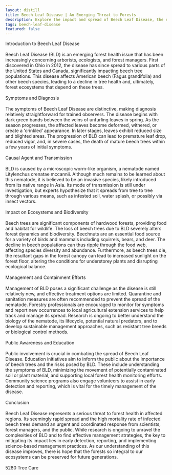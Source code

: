 ```yaml
---
layout: distill
title: Beech Leaf Disease | An Emerging Threat to Forests
description: Explore the impact and spread of Beech Leaf Disease, the new menace facing our forests and threatening beech trees.
tags: beech-leaf-disease
featured: false
---
```


Introduction to Beech Leaf Disease<br /><br />Beech Leaf Disease (BLD) is an emerging forest health issue that has been increasingly concerning arborists, ecologists, and forest managers. First discovered in Ohio in 2012, the disease has since spread to various parts of the United States and Canada, significantly impacting beech tree populations. This disease affects American beech (Fagus grandifolia) and other beech species, leading to a decline in tree health and, ultimately, forest ecosystems that depend on these trees.<br /><br />Symptoms and Diagnosis<br /><br />The symptoms of Beech Leaf Disease are distinctive, making diagnosis relatively straightforward for trained observers. The disease begins with dark green bands between the veins of unfurling leaves in spring. As the season progresses, the affected leaves become deformed, withered, or create a ‘crinkled’ appearance. In later stages, leaves exhibit reduced size and blighted areas. The progression of BLD can lead to premature leaf drop, reduced vigor, and, in severe cases, the death of mature beech trees within a few years of initial symptoms.<br /><br />Causal Agent and Transmission<br /><br />BLD is caused by a microscopic worm-like organism, a nematode named Litylenchus crenatae mccannii. Although much remains to be learned about this nematode, it is believed to be an invasive species, likely introduced from its native range in Asia. Its mode of transmission is still under investigation, but experts hypothesize that it spreads from tree to tree through various means, such as infested soil, water splash, or possibly via insect vectors.<br /><br />Impact on Ecosystems and Biodiversity<br /><br />Beech trees are significant components of hardwood forests, providing food and habitat for wildlife. The loss of beech trees due to BLD severely alters forest dynamics and biodiversity. Beechnuts are an essential food source for a variety of birds and mammals including squirrels, bears, and deer. The decline in beech populations can thus ripple through the food web, affecting species diversity and abundance. Furthermore, as beech trees die, the resultant gaps in the forest canopy can lead to increased sunlight on the forest floor, altering the conditions for understorey plants and disrupting ecological balance.<br /><br />Management and Containment Efforts<br /><br />Management of BLD poses a significant challenge as the disease is still relatively new, and effective treatment options are limited. Quarantine and sanitation measures are often recommended to prevent the spread of the nematode. Forestry professionals are encouraged to monitor for symptoms and report new occurrences to local agricultural extension services to help track and manage its spread. Research is ongoing to better understand the biology of the nematode, its lifecycle, potential natural predators, and to develop sustainable management approaches, such as resistant tree breeds or biological control methods.<br /><br />Public Awareness and Education<br /><br />Public involvement is crucial in combating the spread of Beech Leaf Disease. Education initiatives aim to inform the public about the importance of beech trees and the risks posed by BLD. These include understanding the symptoms of BLD, minimizing the movement of potentially contaminated soil or plant material, and supporting local forest health monitoring efforts. Community science programs also engage volunteers to assist in early detection and reporting, which is vital for the timely management of the disease.<br /><br />Conclusion<br /><br />Beech Leaf Disease represents a serious threat to forest health in affected regions. Its seemingly rapid spread and the high mortality rate of infected beech trees demand an urgent and coordinated response from scientists, forest managers, and the public. While research is ongoing to unravel the complexities of BLD and to find effective management strategies, the key to mitigating its impact lies in early detection, reporting, and implementing science-based management practices. As our understanding of this disease improves, there is hope that the forests so integral to our ecosystems can be preserved for future generations.<br /><br />5280 Tree Care
